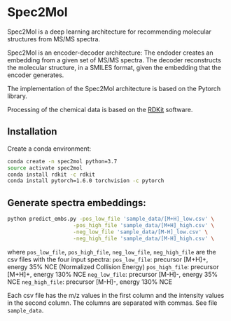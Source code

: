 # Spec2Mol

Spec2Mol is a deep learning architecture for recommending molecular structures from MS/MS spectra.

Spec2Mol is an encoder-decoder architecture: The endoder creates an embedding from a given set of MS/MS spectra. The decoder reconstructs the molecular structure, in a SMILES format, given the embedding that the encoder generates.


The implementation of the Spec2Mol architecture is based on the Pytorch library.

Processing of the chemical data is based on the [RDKit](https://www.rdkit.org/) software.

## Installation

Create a conda environment:

```bash
conda create -n spec2mol python=3.7
source activate spec2mol
conda install rdkit -c rdkit
conda install pytorch=1.6.0 torchvision -c pytorch
```

## Generate spectra embeddings:

```bash
python predict_embs.py -pos_low_file 'sample_data/[M+H]_low.csv' \
                     -pos_high_file 'sample_data/[M+H]_high.csv' \
                     -neg_low_file 'sample_data/[M-H]_low.csv' \
                     -neg_high_file 'sample_data/[M-H]_high.csv' \
```

where `pos_low_file`, `pos_high_file`, `neg_low_file`, `neg_high_file` are the csv files with the four input spectra:
`pos_low_file`: precursor [M+H]+, energy 35% NCE (Normalized Collision Energy)
`pos_high_file`: precursor [M+H]+, energy 130\% NCE
`neg_low_file`: precursor [M-H]-, energy 35\% NCE 
`neg_high_file`: precursor [M-H]-, energy 130\% NCE 

Each csv file has the m/z values in the first column and the intensity values in the second column.
The columns are separated with commas.
See file `sample_data`.